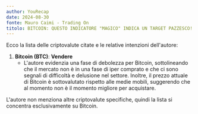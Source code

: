 ```yaml
---
author: YouRecap
date: 2024-08-30
fonte: Mauro Caimi - Trading On
titolo: BITCOIN: QUESTO INDICATORE "MAGICO" INDICA UN TARGET PAZZESCO! MA È DAVVERO POSSIBILE?
---
```


Ecco la lista delle criptovalute citate e le relative intenzioni dell'autore:

1. **Bitcoin (BTC)**: **Vendere**
   - L'autore evidenzia una fase di debolezza per Bitcoin, sottolineando che il mercato non è in una fase di iper comprato e che ci sono segnali di difficoltà e delusione nel settore. Inoltre, il prezzo attuale di Bitcoin è sottovalutato rispetto alle medie mobili, suggerendo che al momento non è il momento migliore per acquistare.

L'autore non menziona altre criptovalute specifiche, quindi la lista si concentra esclusivamente su Bitcoin.
